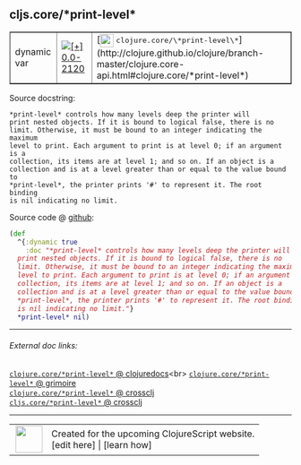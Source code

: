 ## cljs.core/\*print-level\*



 <table border="1">
<tr>
<td>dynamic var</td>
<td><a href="https://github.com/cljsinfo/cljs-api-docs/tree/0.0-2120"><img valign="middle" alt="[+] 0.0-2120" title="Added in 0.0-2120" src="https://img.shields.io/badge/+-0.0--2120-lightgrey.svg"></a> </td>
<td>
[<img height="24px" valign="middle" src="http://i.imgur.com/1GjPKvB.png"> <samp>clojure.core/\*print-level\*</samp>](http://clojure.github.io/clojure/branch-master/clojure.core-api.html#clojure.core/*print-level*)
</td>
</tr>
</table>







Source docstring:

```
*print-level* controls how many levels deep the printer will
print nested objects. If it is bound to logical false, there is no
limit. Otherwise, it must be bound to an integer indicating the maximum
level to print. Each argument to print is at level 0; if an argument is a
collection, its items are at level 1; and so on. If an object is a
collection and is at a level greater than or equal to the value bound to
*print-level*, the printer prints '#' to represent it. The root binding
is nil indicating no limit.
```


Source code @ [github](https://github.com/clojure/clojurescript/blob/r3148/src/cljs/cljs/core.cljs#L87-L97):

```clj
(def
  ^{:dynamic true
    :doc "*print-level* controls how many levels deep the printer will
  print nested objects. If it is bound to logical false, there is no
  limit. Otherwise, it must be bound to an integer indicating the maximum
  level to print. Each argument to print is at level 0; if an argument is a
  collection, its items are at level 1; and so on. If an object is a
  collection and is at a level greater than or equal to the value bound to
  *print-level*, the printer prints '#' to represent it. The root binding
  is nil indicating no limit."}
  *print-level* nil)
```

<!--
Repo - tag - source tree - lines:

 <pre>
clojurescript @ r3148
└── src
    └── cljs
        └── cljs
            └── <ins>[core.cljs:87-97](https://github.com/clojure/clojurescript/blob/r3148/src/cljs/cljs/core.cljs#L87-L97)</ins>
</pre>

-->

---



###### External doc links:

[`clojure.core/*print-level*` @ clojuredocs](http://clojuredocs.org/clojure.core/*print-level*)<br>
[`clojure.core/*print-level*` @ grimoire](http://conj.io/store/v1/org.clojure/clojure/1.7.0-beta3/clj/clojure.core/*print-level*/)<br>
[`clojure.core/*print-level*` @ crossclj](http://crossclj.info/fun/clojure.core/*print-level*.html)<br>
[`cljs.core/*print-level*` @ crossclj](http://crossclj.info/fun/cljs.core.cljs/*print-level*.html)<br>

---

 <table>
<tr><td>
<img valign="middle" align="right" width="48px" src="http://i.imgur.com/Hi20huC.png">
</td><td>
Created for the upcoming ClojureScript website.<br>
[edit here] | [learn how]
</td></tr></table>

[edit here]:https://github.com/cljsinfo/cljs-api-docs/blob/master/cljsdoc/cljs.core/STARprint-levelSTAR.cljsdoc
[learn how]:https://github.com/cljsinfo/cljs-api-docs/wiki/cljsdoc-files

<!--

This information was too distracting to show to readers, but I'll leave it
commented here since it is helpful to:

- pretty-print the data used to generate this document
- and show how to retrieve that data



The API data for this symbol:

```clj
{:ns "cljs.core",
 :name "*print-level*",
 :history [["+" "0.0-2120"]],
 :type "dynamic var",
 :full-name-encode "cljs.core/STARprint-levelSTAR",
 :source {:code "(def\n  ^{:dynamic true\n    :doc \"*print-level* controls how many levels deep the printer will\n  print nested objects. If it is bound to logical false, there is no\n  limit. Otherwise, it must be bound to an integer indicating the maximum\n  level to print. Each argument to print is at level 0; if an argument is a\n  collection, its items are at level 1; and so on. If an object is a\n  collection and is at a level greater than or equal to the value bound to\n  *print-level*, the printer prints '#' to represent it. The root binding\n  is nil indicating no limit.\"}\n  *print-level* nil)",
          :title "Source code",
          :repo "clojurescript",
          :tag "r3148",
          :filename "src/cljs/cljs/core.cljs",
          :lines [87 97]},
 :full-name "cljs.core/*print-level*",
 :clj-symbol "clojure.core/*print-level*",
 :docstring "*print-level* controls how many levels deep the printer will\nprint nested objects. If it is bound to logical false, there is no\nlimit. Otherwise, it must be bound to an integer indicating the maximum\nlevel to print. Each argument to print is at level 0; if an argument is a\ncollection, its items are at level 1; and so on. If an object is a\ncollection and is at a level greater than or equal to the value bound to\n*print-level*, the printer prints '#' to represent it. The root binding\nis nil indicating no limit."}

```

Retrieve the API data for this symbol:

```clj
;; from Clojure REPL
(require '[clojure.edn :as edn])
(-> (slurp "https://raw.githubusercontent.com/cljsinfo/cljs-api-docs/catalog/cljs-api.edn")
    (edn/read-string)
    (get-in [:symbols "cljs.core/*print-level*"]))
```

-->
